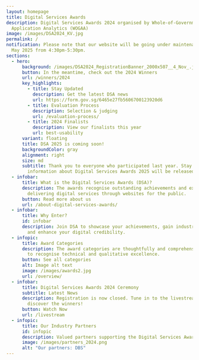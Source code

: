 ```yaml
---
layout: homepage
title: Digital Services Awards
description: Digital Services Awards 2024 organised by Whole-of-Government
  Application Analytics (WOGAA)
image: /images/DSA2024_KV.jpg
permalink: /
notification: Please note that our website will be going under maintenance on 5
  May 2025 from 4:30pm-5:30pm.
sections:
  - hero:
      background: /images/DSA2024_RegistrationBanner_2000x507__4_Nov_.jpg
      button: In the meantime, check out the 2024 Winners
      url: /winners/2024
      key_highlights:
        - title: Stay Updated
          description: Get the latest DSA news
          url: https://form.gov.sg/6465e27fb5606700123920d6
        - title: Evaluation Process
          description: Selection & judging
          url: /evaluation-process/
        - title: 2024 Finalists
          description: View our finalists this year
          url: best-usability
      variant: floating
      title: DSA 2025 is coming soon!
      backgroundColor: gray
      alignment: right
      size: md
      subtitle: Thank you to everyone who participated last year. Stay tuned — more
        information about Digital Services Awards 2025 will be released in May!
  - infobar:
      title: What is the Digital Services Awards (DSA)?
      description: The awards recognise outstanding achievements and excellence in
        delivering digital services through websites for the public.
      button: Read more about us
      url: /about-digital-services-awards/
  - infobar:
      title: Why Enter?
      id: infobar
      description: Join DSA to showcase your achievements, gain industry recognition,
        and enhance your digital credibility.
  - infopic:
      title: Award Categories
      description: The award categories are thoughtfully and comprehensively designed
        to recognise technical and qualitative excellence.
      button: See all categories
      alt: Image alt text
      image: /images/awards2.jpg
      url: /overview/
  - infobar:
      title: Digital Services Awards 2024 Ceremony
      subtitle: Latest News
      description: Registration is now closed. Tune in to the livestream happening to
        discover the winners!
      button: Watch Now
      url: /livestream
  - infopic:
      title: Our Industry Partners
      id: infopic
      description: Valued partners supporting the Digital Services Awards
      image: /images/partners_2024.png
      alt: "Our partners: DBS"
---
```

